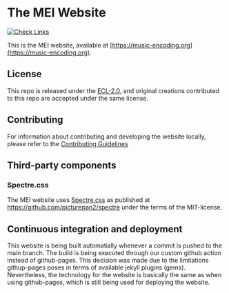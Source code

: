 # The MEI Website

[![Check Links](https://github.com/music-encoding/music-encoding.github.io/actions/workflows/link-checker.yml/badge.svg)](https://github.com/music-encoding/music-encoding.github.io/actions/workflows/link-checker.yml)

This is the MEI website, available at [https://music-encoding.org](https://music-encoding.org).

## License

This repo is released under the [ECL-2.0](LICENSE), and original creations contributed to this repo are accepted under the same license.

## Contributing

For information about contributing and developing the website locally, please refer to the [Contributing Guidelines](CONTRIBUTING.md)

## Third-party components

### Spectre.css

The MEI website uses [Spectre.css](https://picturepan2.github.io/spectre/) as published at <https://github.com/picturepan2/spectre> under the terms of the MIT-license.

## Continuous integration and deployment

This website is being built automatially whenever a commit is pushed to the main branch. The build is being executed through our custom github action instead of github-pages. This decision was made due to the limitations githup-pages poses in terms of available jekyll plugins (gems). Nevertheless, the technology for the website is basically the same as when using github-pages, which is still being used for deploying the website.
